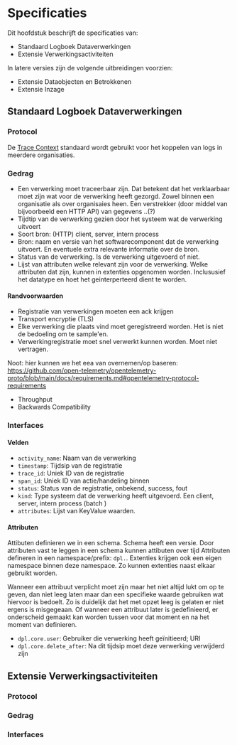 # Specificaties

Dit hoofdstuk beschrijft de specificaties van:

- Standaard Logboek Dataverwerkingen
- Extensie Verwerkingsactiviteiten

In latere versies zijn de volgende uitbreidingen voorzien:

- Extensie Dataobjecten en Betrokkenen
- Extensie Inzage


## Standaard Logboek Dataverwerkingen


### Protocol

De [Trace Context](https://www.w3.org/TR/trace-context/) standaard wordt gebruikt voor het koppelen van logs in
meerdere organisaties.


### Gedrag


- Een verwerking moet traceerbaar zijn. Dat betekent dat het verklaarbaar moet zijn wat voor de verwerking heeft gezorgd.
  Zowel binnen een organisatie als over organisaies heen. Een verstrekker (door middel van bijvoorbeeld een HTTP API)
  van gegevens ..(?)
- Tijdtip van de verwerking gezien door het systeem wat de verwerking uitvoert
- Soort bron: (HTTP) client, server, intern process
- Bron: naam en versie van het softwarecomponent dat de verwerking uitvoert. En eventuele extra relevante informatie over
  de bron.
- Status van de verwerking. Is de verwerking uitgevoerd of niet.
- Lijst van attributen welke relevant zijn voor de verwerking. Welke attributen dat zijn, kunnen in extenties opgenomen
  worden. Inclususief het datatype en hoet het geinterperteerd dient te worden.


#### Randvoorwaarden

- Registratie van verwerkingen moeten een ack krijgen
- Transport encryptie (TLS)
- Elke verwerking die plaats vind moet geregistreerd worden. Het is niet de bedoeling om te sample'en.
- Verwerkingregistratie moet snel verwerkt kunnen worden. Moet niet vertragen.

Noot: hier kunnen we het eea van overnemen/op baseren: <https://github.com/open-telemetry/opentelemetry-proto/blob/main/docs/requirements.md#opentelemetry-protocol-requirements>

- Throughput
- Backwards Compatibility


### Interfaces


#### Velden

- `activity_name`: Naam van de verwerking
- `timestamp`: Tijdsip van de registratie
- `trace_id`: Uniek ID van de registratie
- `span_id`: Uniek ID van actie/handeling binnen
- `status`: Status van de registratie, onbekend, success, fout
- `kind`: Type systeem dat de verwerking heeft uitgevoerd. Een client, server, intern process (batch )
- `attributes`: Lijst van KeyValue waarden.


#### Attributen

Attibuten definieren we in een schema. Schema heeft een versie. Door attributen vast te leggen in een schema kunnen attibuten
over tijd
Attributen defineren in een namespace/prefix: `dpl.`. Extenties krijgen ook een eigen namespace binnen deze namespace.
Zo kunnen extenties naast elkaar gebruikt worden.

Wanneer een attribuut verplicht moet zijn maar het niet altijd lukt om op te geven, dan niet leeg laten maar dan een
specifieke waarde gebruiken wat hiervoor is bedoelt. Zo is duidelijk dat het met opzet leeg is gelaten er niet ergens is
misgegeaan. Of wanneer een attribuut later is gedefinieerd, er onderscheid gemaakt kan worden tussen voor dat moment en
na het moment van definieren.

- `dpl.core.user`: Gebruiker die verwerking heeft geïnitieerd; URI
- `dpl.core.delete_after`: Na dit tijdsip moet deze verwerking verwijderd zijn


## Extensie Verwerkingsactiviteiten


### Protocol


### Gedrag


### Interfaces
